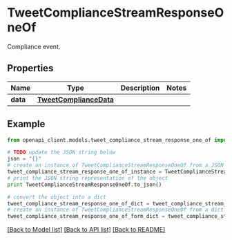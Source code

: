 # TweetComplianceStreamResponseOneOf

Compliance event.

## Properties
Name | Type | Description | Notes
------------ | ------------- | ------------- | -------------
**data** | [**TweetComplianceData**](TweetComplianceData.md) |  | 

## Example

```python
from openapi_client.models.tweet_compliance_stream_response_one_of import TweetComplianceStreamResponseOneOf

# TODO update the JSON string below
json = "{}"
# create an instance of TweetComplianceStreamResponseOneOf from a JSON string
tweet_compliance_stream_response_one_of_instance = TweetComplianceStreamResponseOneOf.from_json(json)
# print the JSON string representation of the object
print TweetComplianceStreamResponseOneOf.to_json()

# convert the object into a dict
tweet_compliance_stream_response_one_of_dict = tweet_compliance_stream_response_one_of_instance.to_dict()
# create an instance of TweetComplianceStreamResponseOneOf from a dict
tweet_compliance_stream_response_one_of_form_dict = tweet_compliance_stream_response_one_of.from_dict(tweet_compliance_stream_response_one_of_dict)
```
[[Back to Model list]](../README.md#documentation-for-models) [[Back to API list]](../README.md#documentation-for-api-endpoints) [[Back to README]](../README.md)


